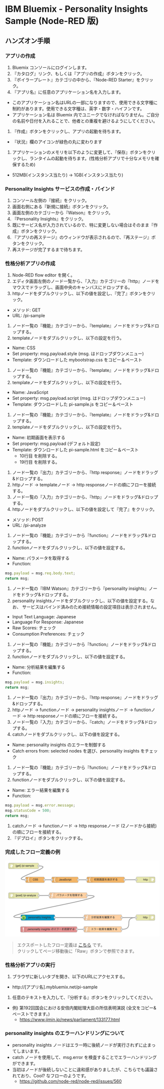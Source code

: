 # IBM Bluemix - Personality Insights Sample (Node-RED 版)

## ハンズオン手順

### アプリの作成
1. Bluemix コンソールにログインします。
1. 『カタログ』リンク、もしくは『アプリの作成』ボタンをクリック。
1. 『ボイラープレート』カテゴリの中から、『Node-RED Starter』をクリック。
1. 『アプリ名』に任意のアプリケーション名を入力します。
  - このアプリケーション名はURLの一部になりますので、使用できる文字種に制約があります。使用できる文字種は、英字・数字・ハイフンです。
  - アプリケーション名は Bluemix 内でユニークでなければなりません。ご自分の名前や日付を入れることで、他者との重複を避けるようにしてください。  
1. 『作成』ボタンをクリックし、アプリの起動を待ちます。
  - 『状況』欄のアイコンが緑色の丸に変わります
1. アプリケーションのメモリを以下のように変更して、『保存』ボタンをクリックし、ランタイムの起動を待ちます。(性格分析アプリで十分なメモリを確保するため)  
  - 512MB(インスタンス当たり) → 1GB(インスタンス当たり) 

### Personality Insights サービスの作成・バインド
1. コンソール左側の『接続』をクリック。
1. 画面右側にある『新規に接続』ボタンをクリック。
1. 画面左側のカテゴリーから『Watson』をクリック。
1. 『Personality Insights』をクリック。
1. 既にサービス名が入力されているので、特に変更しない場合はそのまま『作成』ボタンをクリック。
1. 『アプリの再ステージ』のウィンドウが表示されるので、『再ステージ』ボタンをクリック。
1. 再ステージが完了するまで待ちます。

### 性格分析アプリの作成
1. Node-RED flow editor を開く。
1. エディタ画面左側のノード一覧から、『入力』カテゴリーの『http』ノードをマウスでドラッグし、画面中央のキャンバスにドロップする。
1. httpノードをダブルクリックし、以下の値を設定し、『完了』ボタンをクリック。
  - メソッド: GET
  - URL: /pi-sample
1. ノード一覧の『機能』カテゴリーから、『template』ノードをドラッグ&ドロップする。
1. templateノードをダブルクリックし、以下の設定を行う。
  - Name: CSS
  - Set property: msg.payload.style  (msg. はドロップダウンメニュー)
  - Template: ダウンロードした mybootstrap.css をコピー＆ペースト
1. ノード一覧の『機能』カテゴリーから、『template』ノードをドラッグ&ドロップする。
1. templateノードをダブルクリックし、以下の設定を行う。
  - Name: JavaScript
  - Set property: msg.payload.script  (msg. はドロップダウンメニュー)
  - Template: ダウンロードした pi-sample.js をコピー＆ペースト
1. ノード一覧の『機能』カテゴリーから、『template』ノードをドラッグ&ドロップする。
1. templateノードをダブルクリックし、以下の設定を行う。
  - Name: 初期画面を表示する
  - Set property: msg.payload (デフォルト設定)
  - Template: ダウンロードした pi-sample.html をコピー＆ペースト
    - 10行目 <link rel="stylesheet" href="/mybootstrap.css"> を削除する。 
    - 19行目 <script src="/pi-sample.js"></script> を削除する。 
1. ノード一覧の『出力』カテゴリーから、『http response』ノードをドラッグ&ドロップする。
1. httpノード → templateノード → http responseノードの順にフローを接続する。
1. ノード一覧の『入力』カテゴリーから、『http』ノードをドラッグ&ドロップする。
1. httpノードをダブルクリックし、以下の値を設定して『完了』をクリック。
  - メソッド: POST
  - URL: /pi-analyze
1. ノード一覧の『機能』カテゴリーから『function』ノードをドラッグ&ドロップする。
1. functionノードをダブルクリックし、以下の値を設定する。
  - Name: パラメータを取得する
  - Function:
  ```javascript
  msg.payload = msg.req.body.text;
  return msg;
  ```
  
1. ノード一覧の『IBM Watson』カテゴリーから『personality insights』ノードをドラッグ&ドロップする。
1. personality insightsノードをダブルクリックし、以下の値を設定する。なお、 サービスはバインド済みのため接続情報の設定項目は表示されません。
  - Input Text Language: Japanese
  - Language For Response: Japanese
  - Raw Scores: チェック
  - Consumption Preferences: チェック
1. ノード一覧の『機能』カテゴリーから『function』ノードをドラッグ&ドロップする。
1. functionノードをダブルクリックし、以下の値を設定する。
  - Name: 分析結果を編集する
  - Function:
  ```javascript
  msg.payload = msg.insights;
  return msg;  
  ```
  
1. ノード一覧の『出力』カテゴリーから、『http response』ノードをドラッグ&ドロップする。
1. httpノード → functionノード → personality insightsノード → functionノード → http responseノードの順にフローを接続する。
1. ノード一覧の『入力』カテゴリーから、『catch』ノードをドラッグ&ドロップする。  
1. catchノードをダブルクリックし、以下の値を設定する。
  - Name: personality insights のエラーを制御する
  - Catch errors from: selected nodes を選び、personality insights をチェック
1. ノード一覧の『機能』カテゴリーから『function』ノードをドラッグ&ドロップする。
1. functionノードをダブルクリックし、以下の値を設定する。
  - Name: エラー結果を編集する
  - Function:
  ```javascript
  msg.payload = msg.error.message;
  msg.statusCode = 500;
  return msg;
  ```

1. catchノード → functionノード → http responseノード (2ノードから接続) の順にフローを接続する。
1. 『デプロイ』ボタンをクリックする。

### 完成したフロー定義の例
![フロー](flow.png)

> エクスポートしたフロー定義は [こちら](flow.json) です。  
> クリックしてページ移動後に「Raw」ボタンで参照できます。  

### 性格分析アプリの実行
1. ブラウザに新しいタブを開き、以下のURLにアクセスする。
  - http://[アプリ名].mybluemix.net/pi-sample
1. 任意のテキストを入力して、『分析する』ボタンをクリックしてください。
  - 例) 第192回国会における安倍内閣総理大臣の所信表明演説 (全文をコピー&ペーストできます。)  
    - https://www.jimin.jp/news/parliament/133177.html

### personality insights のエラーハンドリングについて
* personality insights ノードはエラー時に後続ノードが実行されずに止まってしまいます。  
* catch ノードを使用して、msg.error を検査することでエラーハンドリングができます。  
* 当初はノードが後続しないことに違和感がありましたが、こちらでも議論されており、Cool? なフローのようです。  
  - https://github.com/node-red/node-red/issues/560
